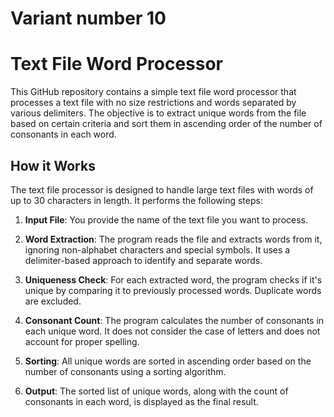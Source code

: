 # Variant number 10

# Text File Word Processor

This GitHub repository contains a simple text file word processor that processes a text file with no size restrictions and words separated by various delimiters. The objective is to extract unique words from the file based on certain criteria and sort them in ascending order of the number of consonants in each word.

## How it Works

The text file processor is designed to handle large text files with words of up to 30 characters in length. It performs the following steps:

1. **Input File**: You provide the name of the text file you want to process.

2. **Word Extraction**: The program reads the file and extracts words from it, ignoring non-alphabet characters and special symbols. It uses a delimiter-based approach to identify and separate words.

3. **Uniqueness Check**: For each extracted word, the program checks if it's unique by comparing it to previously processed words. Duplicate words are excluded.

4. **Consonant Count**: The program calculates the number of consonants in each unique word. It does not consider the case of letters and does not account for proper spelling.

5. **Sorting**: All unique words are sorted in ascending order based on the number of consonants using a sorting algorithm.

6. **Output**: The sorted list of unique words, along with the count of consonants in each word, is displayed as the final result.
